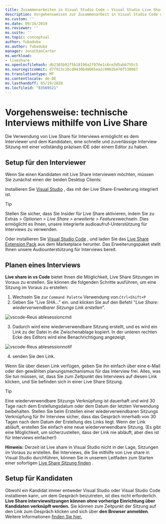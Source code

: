 ```yaml
---
title: Zusammenarbeiten in Visual Studio Code – Visual Studio Live Share | Microsoft-Dokumentation
description: Vorgehensweisen zur Zusammenarbeit in Visual Studio Code und Live Share
ms.custom: ''
ms.date: 09/16/2019
ms.reviewer: ''
ms.suite: ''
ms.topic: conceptual
author: fubaduba
ms.author: fubaduba
manager: JonathanCarter
ms.workload:
- liveshare
ms.openlocfilehash: db2365b92f5b18198a2f976e1c6ce3d5abb755c5
ms.sourcegitcommit: d7f923c1bcd0430b48065ea2c0902b470f530987
ms.translationtype: MT
ms.contentlocale: de-DE
ms.lasthandoff: 05/19/2020
ms.locfileid: "83569521"
---
```

<!--
Copyright &copy; Microsoft Corporation
All rights reserved.
Creative Commons Attribution 4.0 License (International): https://creativecommons.org/licenses/by/4.0/legalcode
-->

# <a name="how-to-do-technical-interviews-using-live-share"></a>Vorgehensweise: technische Interviews mithilfe von Live Share

Die Verwendung von Live Share für Interviews ermöglicht es dem Interviewer und dem Kandidaten, eine schnelle und zuverlässige Interview Sitzung mit einer vollständig präzisen IDE oder einem Editor zu haben. 


## <a name="setup-for-interviewer"></a>Setup für den Interviewer 
Wenn Sie einen Kandidaten mit Live Share interviewen möchten, müssen Sie zunächst einen der beiden Desktop Clients:

Installieren Sie [Visual Studio](../use/vs.md) , das mit der Live Share-Erweiterung integriert ist.

>[!TIP] 
> Stellen Sie sicher, dass Sie Insider für Live Share aktivieren, indem Sie zu Extras *> Optionen > Live Share > erweiterte > Features*wechseln. Dies ermöglicht es Ihnen, unsere integrierte audioaufruf-Unterstützung für Interviews zu verwenden.

Oder installieren Sie [Visual Studio Code](../use/vscode.md) , und laden Sie das [Live Share Extension Pack](https://marketplace.visualstudio.com/items?itemName=MS-vsliveshare.vsliveshare-pack) aus dem Marketplace herunter. Das Erweiterungspaket stellt Ihnen unsere Audiounterstützung für Interviews bereit. 

## <a name="scheduling-an-interview"></a>Planen eines Interviews 

**Live share in vs Code** bietet Ihnen die Möglichkeit, Live Share Sitzungen im Voraus zu erstellen. Sie können die folgenden Schritte ausführen, um eine Sitzung im Voraus zu erstellen:

1. Wechseln Sie zur `Command Palette` Verwendung von.`Ctrl+Shift+P`
1. Geben Sie "Live SHA..." ein. und klicken Sie auf den Befehl "_Live Share: wiederverwendbarer Sitzungs Link erstellen_".

![vscode-Reus ablesessioncmd](../media/vscode-cmdpalette-createreusablelink.png)

3. Dadurch wird eine wiederverwendbare Sitzung erstellt, und es wird ein Link zu der Datei in die Zwischenablage kopiert. In der unteren rechten Ecke des Editors wird eine Benachrichtigung angezeigt.

![vscode-Reus ablesessionnotif](../media/vscode-notification-resuablesession.png)

4. senden Sie den Link.

Wenn Sie über diesen Link verfügen, geben Sie ihn einfach über eine e-Mail oder den gewählten planungsmechanismus für das Interview frei. Alles, was Sie tun müssen, ist, dass Sie zum Zeitpunkt des Interviews auf diesen Link klicken, und Sie befinden sich in einer Live Share Sitzung. 
> [!TIP] 
>Eine wiederverwendbare Sitzungs Verknüpfung ist dauerhaft und wird 30 Tage nach dem Erstellungsdatum oder dem Datum der letzten Verwendung beibehalten. Stellen Sie beim Erstellen einer wiederverwendbaren Sitzungs Verknüpfung für Ihr Interview sicher, dass das Gespräch innerhalb von 30 Tagen nach dem Datum der Erstellung des Links liegt. Wenn der Link abläuft, erstellen Sie einfach eine neue wiederverwendbare Sitzung. (Es gibt eine Möglichkeit, um sicherzustellen, dass der Link nie abläuft, aber dies ist für Interviews einfacher!)

**Hinweis:** Derzeit ist Live share in Visual Studio nicht in der Lage, Sitzungen im Voraus zu erstellen. Bei Interviews, die Sie mithilfe von Live share in Visual Studio durchführen, können Sie in unserem Leitfaden zum Starten einer sofortigen [Live Share Sitzung finden](../quickstart/share.md) .



## <a name="setup-for-candidate"></a>Setup für Kandidaten
Obwohl ein Kandidat immer entweder Visual Studio oder Visual Studio Code installieren kann, um dem Gespräch beizutreten, ist dies nicht erforderlich. **Live Share interviewsitzungen können ohne vorherige Einrichtung über Kandidaten verknüpft werden.** Sie können zum Zeitpunkt der Sitzung auf den Link zum Gespräch klicken und sich über **den Browser anmelden**. Weitere Informationen [finden Sie hier.](../quickstart/browser-join.md)



<!--
### **What to do as an Interviewer?**

As an interviewer you will act as the host of the Live Share session. If you are not familiar with Live Share, we suggest you refer to the [share a project](../use/vscode.md) section of our how-to guide
### **What to do as the Interviewee?**

If you are expecting to do a Technical Interview using Live Share, you are in luck! We want to make sure you are familiar with the basic Live Share features so you feel comfortable during your interview.

1. Before the interview, take some time and look over the [How-to guide](../use/vscode.md) so you understand how Live Share works.

1. You may want to install Visual Studio Code beforehand so that you are not waiting for the installation to complete once you start your interview

1. If you don't have the time, no worries. All you need to have a full interview is the link to a Live Share session your interviewer sends you while scheduling the interview. Just clicking on the link will automatically take you through all the steps needed.

1. At the time of the interview, just click on the link and follow the steps it takes you through. If you are early or your interviewer is late to the interview, don't worry! You will just be in the 'lobby' waiting for your interviewer to join. No other steps are required, and once your interviewer joins the session will automatically start.

>[!NOTE]
>If you find that the session has disconnected before or after the interviewer joined, don't worry. Just exit out of that session if (it isn't already closed) and re-click on the same link!

You are now all set to go with using Live Share for your interview! 
-->
